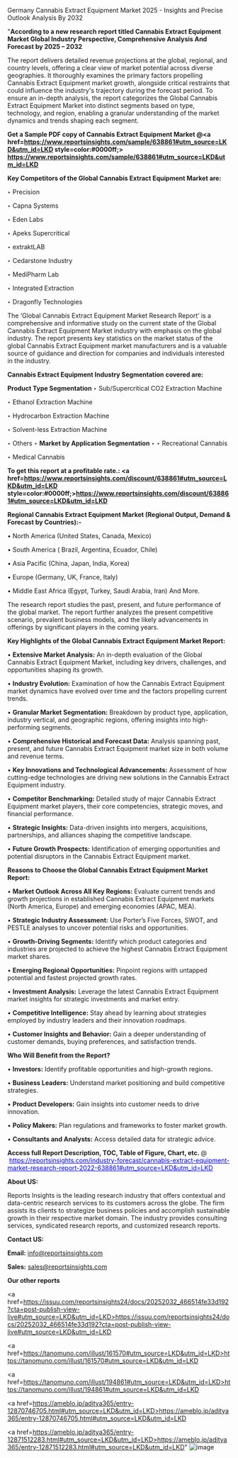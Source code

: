 Germany Cannabis Extract Equipment Market 2025 - Insights and Precise Outlook Analysis By 2032

"<strong>According to a new research report titled Cannabis Extract Equipment Market Global Industry Perspective, Comprehensive Analysis And Forecast by 2025 – 2032</strong>

The report delivers detailed revenue projections at the global, regional, and country levels, offering a clear view of market potential across diverse geographies. It thoroughly examines the primary factors propelling Cannabis Extract Equipment market growth, alongside critical restraints that could influence the industry's trajectory during the forecast period. To ensure an in-depth analysis, the report categorizes the Global Cannabis Extract Equipment Market into distinct segments based on type, technology, and region, enabling a granular understanding of the market dynamics and trends shaping each segment.

<strong>Get a Sample PDF copy of Cannabis Extract Equipment Market </strong><strong>@<a href=https://www.reportsinsights.com/sample/638861#utm_source=LKD&utm_id=LKD style=color:#0000ff;> https://www.reportsinsights.com/sample/638861#utm_source=LKD&utm_id=LKD</a></strong></font>

<strong>Key Competitors of the Global Cannabis Extract Equipment Market are:</strong>

‣ Precision

‣ Capna Systems

‣ Eden Labs

‣ Apeks Supercritical

‣ extraktLAB

‣ Cedarstone Industry

‣ MediPharm Lab

‣ Integrated Extraction

‣ Dragonfly Technologies

The ‘Global Cannabis Extract Equipment Market Research Report’ is a comprehensive and informative study on the current state of the Global Cannabis Extract Equipment Market industry with emphasis on the global industry. The report presents key statistics on the market status of the global Cannabis Extract Equipment market manufacturers and is a valuable source of guidance and direction for companies and individuals interested in the industry.

<strong>Cannabis Extract Equipment Industry Segmentation covered are:</strong>

<strong>Product Type Segmentation</strong>
‣
Sub/Supercritical CO2 Extraction Machine

‣ Ethanol Extraction Machine

‣ Hydrocarbon Extraction Machine

‣ Solvent-less Extraction Machine

‣ Others
‣ 
<strong>Market by Application Segmentation</strong>
‣
‣  Recreational Cannabis

‣ Medical Cannabis

<strong>To get this report at a profitable rate.: <a href=https://www.reportsinsights.com/discount/638861#utm_source=LKD&utm_id=LKD style=color:#0000ff;>https://www.reportsinsights.com/discount/638861#utm_source=LKD&utm_id=LKD</a></strong></font>

<strong>Regional Cannabis Extract Equipment Market (Regional Output, Demand &amp; Forecast by Countries):-</strong>

• North America (United States, Canada, Mexico)

• South America ( Brazil, Argentina, Ecuador, Chile)

• Asia Pacific (China, Japan, India, Korea)

• Europe (Germany, UK, France, Italy)

• Middle East Africa (Egypt, Turkey, Saudi Arabia, Iran) And More.

The research report studies the past, present, and future performance of the global market. The report further analyzes the present competitive scenario, prevalent business models, and the likely advancements in offerings by significant players in the coming years.

<strong>Key Highlights of the Global Cannabis Extract Equipment Market Report:</strong>

• <strong>Extensive Market Analysis:</strong> An in-depth evaluation of the Global Cannabis Extract Equipment Market, including key drivers, challenges, and opportunities shaping its growth.

• <strong>Industry Evolution:</strong> Examination of how the Cannabis Extract Equipment market dynamics have evolved over time and the factors propelling current trends.

• <strong>Granular Market Segmentation:</strong> Breakdown by product type, application, industry vertical, and geographic regions, offering insights into high-performing segments.

• <strong>Comprehensive Historical and Forecast Data:</strong> Analysis spanning past, present, and future Cannabis Extract Equipment market size in both volume and revenue terms.

• <strong>Key Innovations and Technological Advancements:</strong> Assessment of how cutting-edge technologies are driving new solutions in the Cannabis Extract Equipment industry.

• <strong>Competitor Benchmarking:</strong> Detailed study of major Cannabis Extract Equipment market players, their core competencies, strategic moves, and financial performance.

• <strong>Strategic Insights:</strong> Data-driven insights into mergers, acquisitions, partnerships, and alliances shaping the competitive landscape.

• <strong>Future Growth Prospects:</strong> Identification of emerging opportunities and potential disruptors in the Cannabis Extract Equipment market.

<strong>Reasons to Choose the Global Cannabis Extract Equipment Market Report:</strong>

• <strong>Market Outlook Across All Key Regions:</strong> Evaluate current trends and growth projections in established Cannabis Extract Equipment markets (North America, Europe) and emerging economies (APAC, MEA).

• <strong>Strategic Industry Assessment:</strong> Use Porter’s Five Forces, SWOT, and PESTLE analyses to uncover potential risks and opportunities.

• <strong>Growth-Driving Segments:</strong> Identify which product categories and industries are projected to achieve the highest Cannabis Extract Equipment market shares.

• <strong>Emerging Regional Opportunities:</strong> Pinpoint regions with untapped potential and fastest projected growth rates.

• <strong>Investment Analysis:</strong> Leverage the latest Cannabis Extract Equipment market insights for strategic investments and market entry.

• <strong>Competitive Intelligence:</strong> Stay ahead by learning about strategies employed by industry leaders and their innovation roadmaps.

• <strong>Customer Insights and Behavior:</strong> Gain a deeper understanding of customer demands, buying preferences, and satisfaction trends.

<strong>Who Will Benefit from the Report?</strong>

• <strong>Investors:</strong> Identify profitable opportunities and high-growth regions.

• <strong>Business Leaders:</strong> Understand market positioning and build competitive strategies.

• <strong>Product Developers:</strong> Gain insights into customer needs to drive innovation.

• <strong>Policy Makers:</strong> Plan regulations and frameworks to foster market growth.

• <strong>Consultants and Analysts:</strong> Access detailed data for strategic advice.
</ul>
<strong>Access full Report Description, TOC, Table of Figure, Chart, etc. </strong>@  <a href=https://reportsinsights.com/industry-forecast/cannabis-extract-equipment-market-research-report-2022-638861#utm_source=LKD&utm_id=LKD style=color:#0000ff;>https://reportsinsights.com/industry-forecast/cannabis-extract-equipment-market-research-report-2022-638861#utm_source=LKD&utm_id=LKD</a></font>

<strong><strong>About US</strong>:</strong>

Reports Insights is the leading research industry that offers contextual and data-centric research services to its customers across the globe. The firm assists its clients to strategize business policies and accomplish sustainable growth in their respective market domain. The industry provides consulting services, syndicated research reports, and customized research reports.

<strong>Contact US:</strong>

<p class=""""><b>Email:</b> <a href=mailto:info@reportsinsights.com>info@reportsinsights.com</a></p>
<p class=""""><b>Sales:</b> <a href=mailto:sales@reportsinsights.com>sales@reportsinsights.com</a></p>

<strong>Our other reports</strong>

<a href=https://issuu.com/reportsinsights24/docs/20252032_466514fe33d192?cta=post-publish-view-live#utm_source=LKD&utm_id=LKD>https://issuu.com/reportsinsights24/docs/20252032_466514fe33d192?cta=post-publish-view-live#utm_source=LKD&utm_id=LKD</a>

<a href=https://tanomuno.com/illust/161570#utm_source=LKD&utm_id=LKD>https://tanomuno.com/illust/161570#utm_source=LKD&utm_id=LKD</a>

<a href=https://tanomuno.com/illust/194861#utm_source=LKD&utm_id=LKD>https://tanomuno.com/illust/194861#utm_source=LKD&utm_id=LKD</a>

<a href=https://ameblo.jp/aditya365/entry-12870746705.html#utm_source=LKD&utm_id=LKD>https://ameblo.jp/aditya365/entry-12870746705.html#utm_source=LKD&utm_id=LKD</a>

<a href=https://ameblo.jp/aditya365/entry-12871512283.html#utm_source=LKD&utm_id=LKD>https://ameblo.jp/aditya365/entry-12871512283.html#utm_source=LKD&utm_id=LKD</a>"
![image](https://github.com/user-attachments/assets/1e92b2e1-09fa-490a-b11a-18432ecc0b16)
